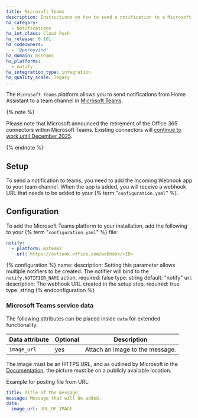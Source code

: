 ```yaml
---
title: Microsoft Teams
description: Instructions on how to send a notification to a Microsoft Teams channel.
ha_category:
  - Notifications
ha_iot_class: Cloud Push
ha_release: 0.101
ha_codeowners:
  - '@peroyvind'
ha_domain: msteams
ha_platforms:
  - notify
ha_integration_type: integration
ha_quality_scale: legacy
---
```


The `Microsoft Teams` platform allows you to send notifications from Home Assistant to a team channel in [Microsoft Teams](https://www.microsoft.com/microsoft-teams/group-chat-software).

{% note %}

Please note that Microsoft announced the retirement of the Office 365 connectors within Microsoft Teams. Existing connectors will [continue to work until December 2025](https://devblogs.microsoft.com/microsoft365dev/retirement-of-office-365-connectors-within-microsoft-teams/).

{% endnote %}

## Setup

To send a notification to teams, you need to add the Incoming Webhook app to your team channel. When the app is added, you will receive a webhook URL that needs to be added to your {% term "`configuration.yaml`" %}.


## Configuration

To add the Microsoft Teams platform to your installation, add the following to your {% term "`configuration.yaml`" %} file:

```yaml
notify:
  - platform: msteams
    url: https://outlook.office.com/webhook/<ID>
```

{% configuration %}
name:
  description: Setting this parameter allows multiple notifiers to be created. The notifier will bind to the `notify.NOTIFIER_NAME` action.
  required: false
  type: string
  default: "notify"
url:
  description: The webhook URL created in the setup step.
  required: true
  type: string
{% endconfiguration %}

### Microsoft Teams service data

The following attributes can be placed inside `data` for extended functionality.

| Data attribute | Optional | Description                     |
| ---------------------- | -------- | ------------------------------- |
| `image_url`            | yes      | Attach an image to the message. |

The image must be an HTTPS URL, and as outlined by Microsoft in the [Documentation](https://learn.microsoft.com/en-us/microsoftteams/platform/task-modules-and-cards/cards/cards-reference#common-properties-for-all-cards), the picture must be on a publicly available location.

Example for posting file from URL:

```yaml
title: Title of the message.
message: Message that will be added.
data:
  image_url: URL_OF_IMAGE
```
